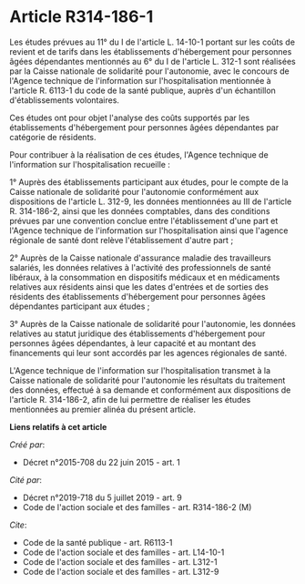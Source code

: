 # Article R314-186-1

Les études prévues au 11° du I de l'article L. 14-10-1 portant sur les coûts de revient et de tarifs dans les établissements
d'hébergement pour personnes âgées dépendantes mentionnés au 6° du I de l'article L. 312-1 sont réalisées par la Caisse
nationale de solidarité pour l'autonomie, avec le concours de l'Agence technique de l'information sur l'hospitalisation
mentionnée à l'article R. 6113-1 du code de la santé publique, auprès d'un échantillon d'établissements volontaires. 

Ces études ont pour objet l'analyse des coûts supportés par les établissements d'hébergement pour personnes âgées dépendantes
par catégorie de résidents. 

Pour contribuer à la réalisation de ces études, l'Agence technique de l'information sur l'hospitalisation recueille : 

1° Auprès des établissements participant aux études, pour le compte de la Caisse nationale de solidarité pour l'autonomie
conformément aux dispositions de l'article L. 312-9, les données mentionnées au III de l'article R. 314-186-2, ainsi que les
données comptables, dans des conditions prévues par une convention conclue entre l'établissement d'une part et l'Agence
technique de l'information sur l'hospitalisation ainsi que l'agence régionale de santé dont relève l'établissement d'autre
part ; 

2° Auprès de la Caisse nationale d'assurance maladie des travailleurs salariés, les données relatives à l'activité des
professionnels de santé libéraux, à la consommation en dispositifs médicaux et en médicaments relatives aux résidents ainsi
que les dates d'entrées et de sorties des résidents des établissements d'hébergement pour personnes âgées dépendantes
participant aux études ; 

3° Auprès de la Caisse nationale de solidarité pour l'autonomie, les données relatives au statut juridique des établissements
d'hébergement pour personnes âgées dépendantes, à leur capacité et au montant des financements qui leur sont accordés par les
agences régionales de santé. 

L'Agence technique de l'information sur l'hospitalisation transmet à la Caisse nationale de solidarité pour l'autonomie les
résultats du traitement des données, effectué à sa demande et conformément aux dispositions de l'article R. 314-186-2, afin
de lui permettre de réaliser les études mentionnées au premier alinéa du présent article.

**Liens relatifs à cet article**

_Créé par_:

  - Décret n°2015-708 du 22 juin 2015 - art. 1

_Cité par_:

  - Décret n°2019-718 du 5 juillet 2019 - art. 9
  - Code de l'action sociale et des familles - art. R314-186-2 (M)

_Cite_:

  - Code de la santé publique - art. R6113-1
  - Code de l'action sociale et des familles - art. L14-10-1
  - Code de l'action sociale et des familles - art. L312-1
  - Code de l'action sociale et des familles - art. L312-9
